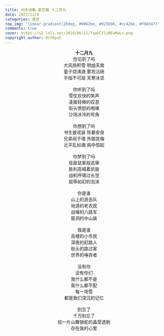 ```yaml
---
title: 刈夫诗集 星空篇 十二月九
date: 2023/12/9
categories: 星空
top_img: 'linear-gradient(20deg, #0062be, #925696, #cc426e, #fb0347)'
comments: true
cover: https://s2.loli.net/2024/06/11/TqahCY1jBEoMwLv.png
copyright_author: Oct0pu5
---
```


<center>
<b>十二月九</b><br>
你见到了吗<br>
大风扬积雪 明烛天南<br>
童子烧沸酒 雾凇沆砀<br>
手指不可屈 天寒冰坚<br>
<br>
你听到了吗<br>
雪仗欢快的笑声<br>
凌晨轻微的叹息<br>
街头愤怒的咆哮<br>
沙场冰冷的号角<br>
<br>
你想到了吗<br>
书生披戎装 除暴安良<br>
兄弟阋于墙 外御其侮<br>
北平乱如潮 病中惊起<br>
<br>
你梦到了吗<br>
狂敌鼠辈般逃窜<br>
胜利高喊着凯旋<br>
战机呼啸过长空<br>
屈辱如幻的泡沫<br>
<br>
你是谁<br>
山上的游击队<br>
地道的老农民<br>
战壕的八路军<br>
窑洞的中山装<br>
<br>
我是谁<br>
高楼的小市民<br>
深夜的赶路人<br>
街头的路过客<br>
世界的唾弃者<br>
<br>
没有你<br>
没有你们<br>
我什么都不是<br>
我什么都不配<br>
每一场雪<br>
都是我们深沉的记忆<br>
<br>
别忘了<br>
千万别忘了<br>
拾一片山舞银蛇的晶莹透剔<br>
存在我的心里<br>
</center>